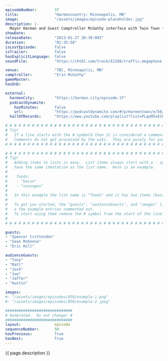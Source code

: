 ```yaml
---
episodeNumber:        37
title:                "Harmoncountry: Minneapolis, MN"
image:                "/assets/images/episode-placeholder.jpg"
description: |-
  Mayor Harmon and Guest Comptroller McGathy interface with Twin Town from injured tendon to badly placed sound effect. Former Dead Alewives member Sean McKenna raps. Joyfully unedited episode.
showDate:             
releaseDate:          "2013-01-27 20:30:00Z"
duration:             "01:35:58"
isLostEpisode:        false
isTrailer:            false
hasExplicitLanguage:  false
soundFile:            "https://chtbl.com/track/E2288/traffic.megaphone.fm/STA7331800635.mp3?updated=1554336971"

venue:                "TBC, Minneapolis, MN"
comptroller:          "Erin McGathy"
gameMaster:           
hasDnD:               

external:
  harmonCity:         "https://harmon.city/episode-37"
  podcastDynamite:
    hasMinutes:       false
    url:              "https://podcastdynamite.com/#/p/Harmontown/e/50/37"
  hallOfRecords:      "https://www.youtube.com/playlist?list=PLqxM5x81hNOY-kxN3QSR5OPJEHQAE0Qyv"

# # # # # # # # # # # # # # # # # # # # # # # # # # # # # # # # # # # # # # # # # # # # #
# Tip!
#   If a line starts with the # symbold then it is considered a comment.
#   Comments do not get processed by the wiki.  They are purely for your information.
# # # # # # # # # # # # # # # # # # # # # # # # # # # # # # # # # # # # # # # # # # # # #

# # # # # # # # # # # # # # # # # # # # # # # # # # # # # # # # # # # # # # # # # # # # #
# Tip!
#   Adding items to lists is easy.  List items always start with a - symbol and have
#   have the same identation as the list name.  Here is an example.
#
#    foods:
#    - "bacon"
#    - "sausages"
#
#   In this example the list name is "foods" and it has two items (bacon, and sausages).
#
#   To get you started, the "guests", "audienceGuests", and "images" lists below have
#   a few example entries commented out.
#   To start using them remove the # symbol from the start of the line.
#
# # # # # # # # # # # # # # # # # # # # # # # # # # # # # # # # # # # # # # # # # # # # #

guests:
- "Spencer Crittenden"
- "Sean McKenna"
- "Eric Hill"

audienceGuests:
- "Tony"
- "Matt"
- "Josh"
- "Joe"
- "Jaffer"
- "Austin"

images:
#- "/assets/images/episodes/050/example-1.png"
#- "/assets/images/episodes/050/example-2.jpeg"

##############################
# Generated.  Do not change! #
##############################
layout:               episode
sequenceNumber:       50
hasPrevious:          True
hasNext:              True
---
```


<!-- The episode description will be rendered here -->
{{ page.description }}

<!-- Add your content BELOW here -->
<!-- vvvvvvvvvvvvvvvvvvvvvvvvvvv -->




<!-- ^^^^^^^^^^^^^^^^^^^^^^^^^^^ -->
<!-- Add your content ABOVE here -->

<!-- The episode gallery will be rendered here -->